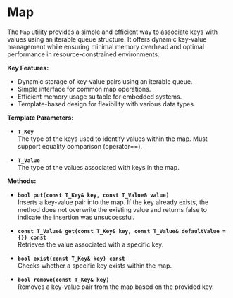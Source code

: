 # Map

The `Map` utility provides a simple and efficient way to associate keys with values using an iterable queue structure. It offers dynamic key-value management while ensuring minimal memory overhead and optimal performance in resource-constrained environments.

**Key Features:**

- Dynamic storage of key-value pairs using an iterable queue.
- Simple interface for common map operations.
- Efficient memory usage suitable for embedded systems.
- Template-based design for flexibility with various data types.

**Template Parameters:**

* **`T_Key`**\
The type of the keys used to identify values within the map. Must support equality comparison (operator==).

* **`T_Value`**\
The type of the values associated with keys in the map.

**Methods:**

* **`bool put(const T_Key& key, const T_Value& value)`**\
Inserts a key-value pair into the map. If the key already exists, the method does not overwrite the existing value and returns false to indicate the insertion was unsuccessful.

* **`const T_Value& get(const T_Key& key, const T_Value& defaultValue = {}) const`**\
Retrieves the value associated with a specific key.

* **`bool exist(const T_Key& key) const`**\
Checks whether a specific key exists within the map.

* **`bool remove(const T_Key& key)`**\
Removes a key-value pair from the map based on the provided key.
